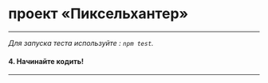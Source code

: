 # проект «Пиксельхантер» 

---

_Для запуска теста используйте :_
_`npm test`._


#### 4. Начинайте кодить!

---
